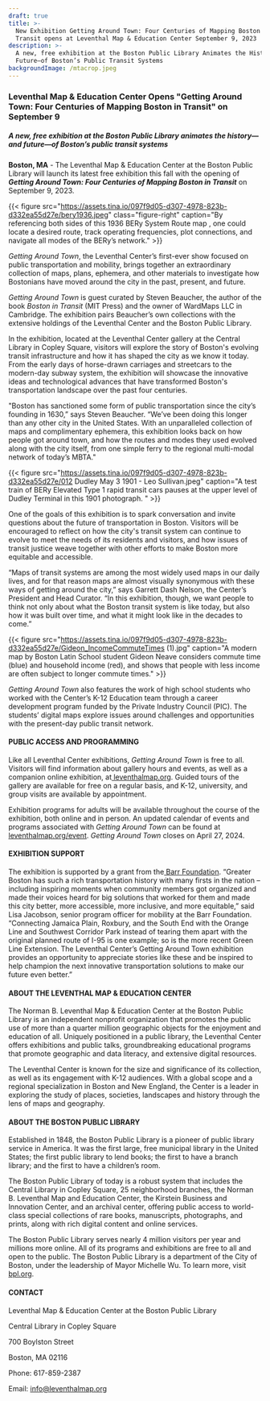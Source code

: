 ```yaml
---
draft: true
title: >-
  New Exhibition Getting Around Town: Four Centuries of Mapping Boston in
  Transit opens at Leventhal Map & Education Center September 9, 2023
description: >-
  A new, free exhibition at the Boston Public Library Animates the History—and
  Future—of Boston’s Public Transit Systems 
backgroundImage: /mtacrop.jpeg
---
```


### Leventhal Map & Education Center Opens "Getting Around Town: Four Centuries of Mapping Boston in Transit" on September 9

##### A new, free exhibition at the Boston Public Library animates the history—and future—of Boston’s public transit systems

**Boston, MA** - The Leventhal Map & Education Center at the Boston Public Library will launch its latest free exhibition this fall with the opening of ***Getting Around Town: Four Centuries of Mapping Boston in Transit*** on September 9, 2023.

{{< figure src="https://assets.tina.io/097f9d05-d307-4978-823b-d332ea55d27e/bery1936.jpeg" class="figure-right" caption="By referencing both sides of this 1936 BERy System Route map , one could locate a desired route, track operating frequencies, plot connections, and navigate all modes of the BERy’s network." >}}

*Getting Around Town*, the Leventhal Center’s first-ever show focused on public transportation and mobility, brings together an extraordinary collection of maps, plans, ephemera, and other materials to investigate how Bostonians have moved around the city in the past, present, and future.  

*Getting Around Town* is guest curated by Steven Beaucher, the author of the book *Boston in Transit* (MIT Press) and the owner of WardMaps LLC in Cambridge. The exhibition pairs Beaucher’s own collections with the extensive holdings of the Leventhal Center and the Boston Public Library. 

In the exhibition, located at the Leventhal Center gallery at the Central Library in Copley Square, visitors will explore the story of Boston's evolving transit infrastructure and how it has shaped the city as we know it today. From the early days of horse-drawn carriages and streetcars to the modern-day subway system, the exhibition will showcase the innovative ideas and technological advances that have transformed Boston's transportation landscape over the past four centuries. 

"Boston has sanctioned some form of public transportation since the city’s founding in 1630,” says Steven Beaucher. “We’ve been doing this longer than any other city in the United States. With an unparalleled collection of maps and complimentary ephemera, this exhibition looks back on how people got around town, and how the routes and modes they used evolved along with the city itself, from one simple ferry to the regional multi-modal network of today’s MBTA."

{{< figure src="https://assets.tina.io/097f9d05-d307-4978-823b-d332ea55d27e/012 Dudley May 3 1901 - Leo Sullivan.jpeg" caption="A test train of BERy Elevated Type 1 rapid transit cars pauses at the upper level of Dudley Terminal in this 1901 photograph. " >}}

One of the goals of this exhibition is to spark conversation and invite questions about the future of transportation in Boston. Visitors will be encouraged to reflect on how the city's transit system can continue to evolve to meet the needs of its residents and visitors, and how issues of transit justice weave together with other efforts to make Boston more equitable and accessible. 

“Maps of transit systems are among the most widely used maps in our daily lives, and for that reason maps are almost visually synonymous with these ways of getting around the city,” says Garrett Dash Nelson, the Center’s President and Head Curator. “In this exhibition, though, we want people to think not only about what the Boston transit system is like today, but also how it was built over time, and what it might look like in the decades to come.”

{{< figure src="https://assets.tina.io/097f9d05-d307-4978-823b-d332ea55d27e/Gideon_IncomeCommuteTimes (1).jpg" caption="A modern map by Boston Latin School student Gideon Neave considers commute time (blue) and household income (red), and shows that people with less income are often subject to longer commute times." >}}

*Getting Around Town* also features the work of high school students who worked with the Center’s K-12 Education team through a career development program funded by the Private Industry Council (PIC). The students’ digital maps explore issues around challenges and opportunities with the present-day public transit network. 

#### PUBLIC ACCESS AND PROGRAMMING 

Like all Leventhal Center exhibitions, *Getting Around Town* is free to all. Visitors will find information about gallery hours and events, as well as a companion online exhibition, at[ leventhalmap.org](http://leventhalmap.org/). Guided tours of the gallery are available for free on a regular basis, and K-12, university, and group visits are available by appointment. 

Exhibition programs for adults will be available throughout the course of the exhibition, both online and in person. An updated calendar of events and programs associated with *Getting Around Town* can be found at[ leventhalmap.org/event](https://leventhalmap.org/event). *Getting Around Town* closes on April 27, 2024. 

#### EXHIBITION SUPPORT 

The exhibition is supported by a grant from the[ Barr Foundation](https://www.barrfoundation.org/). “Greater Boston has such a rich transportation history with many firsts in the nation – including inspiring moments when community members got organized and made their voices heard for big solutions that worked for them and made this city better, more accessible, more inclusive, and more equitable,” said Lisa Jacobson, senior program officer for mobility at the Barr Foundation. “Connecting Jamaica Plain, Roxbury, and the South End with the Orange Line and Southwest Corridor Park instead of tearing them apart with the original planned route of I-95 is one example; so is the more recent Green Line Extension. The Leventhal Center’s Getting Around Town exhibition provides an opportunity to appreciate stories like these and be inspired to help champion the next innovative transportation solutions to make our future even better.”

#### ABOUT THE LEVENTHAL MAP & EDUCATION CENTER 

The Norman B. Leventhal Map & Education Center at the Boston Public Library is an independent nonprofit organization that promotes the public use of more than a quarter million geographic objects for the enjoyment and education of all. Uniquely positioned in a public library, the Leventhal Center offers exhibitions and public talks, groundbreaking educational programs that promote geographic and data literacy, and extensive digital resources. 

The Leventhal Center is known for the size and significance of its collection, as well as its engagement with K-12 audiences. With a global scope and a regional specialization in Boston and New England, the Center is a leader in exploring the study of places, societies, landscapes and history through the lens of maps and geography. 

#### ABOUT THE BOSTON PUBLIC LIBRARY 

Established in 1848, the Boston Public Library is a pioneer of public library service in America. It was the first large, free municipal library in the United States; the first public library to lend books; the first to have a branch library; and the first to have a children’s room. 

The Boston Public Library of today is a robust system that includes the Central Library in Copley Square, 25 neighborhood branches, the Norman B. Leventhal Map and Education Center, the Kirstein Business and Innovation Center, and an archival center, offering public access to world-class special collections of rare books, manuscripts, photographs, and prints, along with rich digital content and online services. 

The Boston Public Library serves nearly 4 million visitors per year and millions more online. All of its programs and exhibitions are free to all and open to the public. The Boston Public Library is a department of the City of Boston, under the leadership of Mayor Michelle Wu. To learn more, visit[ bpl.org](http://bpl.org/). 

#### CONTACT 

Leventhal Map & Education Center at the Boston Public Library

Central Library in Copley Square

700 Boylston Street

Boston, MA 02116  

Phone: 617-859-2387

Email: info@leventhalmap.org 

 
